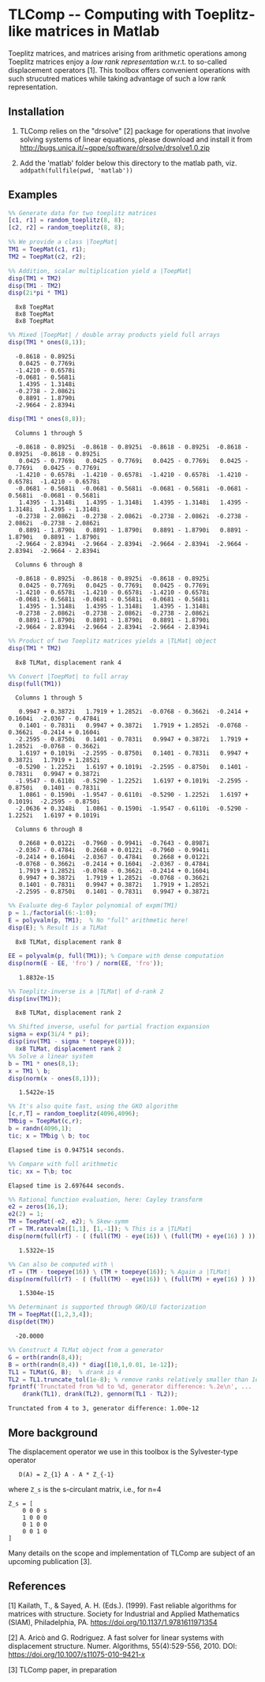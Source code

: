 TLComp -- Computing with Toeplitz-like matrices in Matlab
======

Toeplitz matrices, and matrices arising from arithmetic operations
among Toeplitz matrices enjoy a _low rank representation_ w.r.t. to
so-called displacement operators [1].  This toolbox offers
convenient operations with such strucutred matices while taking
advantage of such a low rank representation.

Installation
---

1. TLComp relies on the "drsolve" [2] package for operations that involve
solving systems of linear equations, please download and install it from http://bugs.unica.it/~gppe/software/drsolve/drsolve1.0.zip

2. Add the 'matlab' folder below this directory to the matlab path,
   viz. `addpath(fullfile(pwd, 'matlab'))`

Examples
---

```matlab
%% Generate data for two toeplitz matrices
[c1, r1] = random_toeplitz(8, 8);
[c2, r2] = random_toeplitz(8, 8);

%% We provide a class |ToepMat|
TM1 = ToepMat(c1, r1);
TM2 = ToepMat(c2, r2);

%% Addition, scalar multiplication yield a |ToepMat|
disp(TM1 + TM2)
disp(TM1 - TM2)
disp(2i*pi * TM1)
```
```
  8x8 ToepMat
  8x8 ToepMat
  8x8 ToepMat
```
```matlab
%% Mixed |ToepMat| / double array products yield full arrays
disp(TM1 * ones(8,1));
```
```
  -0.8618 - 0.8925i
   0.0425 - 0.7769i
  -1.4210 - 0.6578i
  -0.0681 - 0.5681i
   1.4395 - 1.3148i
  -0.2738 - 2.0862i
   0.8891 - 1.8790i
  -2.9664 - 2.8394i
```
```matlab
disp(TM1 * ones(8,8));
```
```
  Columns 1 through 5

  -0.8618 - 0.8925i  -0.8618 - 0.8925i  -0.8618 - 0.8925i  -0.8618 - 0.8925i  -0.8618 - 0.8925i
   0.0425 - 0.7769i   0.0425 - 0.7769i   0.0425 - 0.7769i   0.0425 - 0.7769i   0.0425 - 0.7769i
  -1.4210 - 0.6578i  -1.4210 - 0.6578i  -1.4210 - 0.6578i  -1.4210 - 0.6578i  -1.4210 - 0.6578i
  -0.0681 - 0.5681i  -0.0681 - 0.5681i  -0.0681 - 0.5681i  -0.0681 - 0.5681i  -0.0681 - 0.5681i
   1.4395 - 1.3148i   1.4395 - 1.3148i   1.4395 - 1.3148i   1.4395 - 1.3148i   1.4395 - 1.3148i
  -0.2738 - 2.0862i  -0.2738 - 2.0862i  -0.2738 - 2.0862i  -0.2738 - 2.0862i  -0.2738 - 2.0862i
   0.8891 - 1.8790i   0.8891 - 1.8790i   0.8891 - 1.8790i   0.8891 - 1.8790i   0.8891 - 1.8790i
  -2.9664 - 2.8394i  -2.9664 - 2.8394i  -2.9664 - 2.8394i  -2.9664 - 2.8394i  -2.9664 - 2.8394i

  Columns 6 through 8

  -0.8618 - 0.8925i  -0.8618 - 0.8925i  -0.8618 - 0.8925i
   0.0425 - 0.7769i   0.0425 - 0.7769i   0.0425 - 0.7769i
  -1.4210 - 0.6578i  -1.4210 - 0.6578i  -1.4210 - 0.6578i
  -0.0681 - 0.5681i  -0.0681 - 0.5681i  -0.0681 - 0.5681i
   1.4395 - 1.3148i   1.4395 - 1.3148i   1.4395 - 1.3148i
  -0.2738 - 2.0862i  -0.2738 - 2.0862i  -0.2738 - 2.0862i
   0.8891 - 1.8790i   0.8891 - 1.8790i   0.8891 - 1.8790i
  -2.9664 - 2.8394i  -2.9664 - 2.8394i  -2.9664 - 2.8394i
```
```matlab
%% Product of two Toeplitz matrices yields a |TLMat| object
disp(TM1 * TM2)
```
```
  8x8 TLMat, displacement rank 4
```
```matlab
%% Convert |ToepMat| to full array
disp(full(TM1))
```
```
  Columns 1 through 5

   0.9947 + 0.3872i   1.7919 + 1.2852i  -0.0768 - 0.3662i  -0.2414 + 0.1604i  -2.0367 - 0.4784i
   0.1401 - 0.7831i   0.9947 + 0.3872i   1.7919 + 1.2852i  -0.0768 - 0.3662i  -0.2414 + 0.1604i
  -2.2595 - 0.8750i   0.1401 - 0.7831i   0.9947 + 0.3872i   1.7919 + 1.2852i  -0.0768 - 0.3662i
   1.6197 + 0.1019i  -2.2595 - 0.8750i   0.1401 - 0.7831i   0.9947 + 0.3872i   1.7919 + 1.2852i
  -0.5290 - 1.2252i   1.6197 + 0.1019i  -2.2595 - 0.8750i   0.1401 - 0.7831i   0.9947 + 0.3872i
  -1.9547 - 0.6110i  -0.5290 - 1.2252i   1.6197 + 0.1019i  -2.2595 - 0.8750i   0.1401 - 0.7831i
   1.0861 - 0.1590i  -1.9547 - 0.6110i  -0.5290 - 1.2252i   1.6197 + 0.1019i  -2.2595 - 0.8750i
  -2.0636 + 0.3248i   1.0861 - 0.1590i  -1.9547 - 0.6110i  -0.5290 - 1.2252i   1.6197 + 0.1019i

  Columns 6 through 8

   0.2668 + 0.0122i  -0.7960 - 0.9941i  -0.7643 - 0.8987i
  -2.0367 - 0.4784i   0.2668 + 0.0122i  -0.7960 - 0.9941i
  -0.2414 + 0.1604i  -2.0367 - 0.4784i   0.2668 + 0.0122i
  -0.0768 - 0.3662i  -0.2414 + 0.1604i  -2.0367 - 0.4784i
   1.7919 + 1.2852i  -0.0768 - 0.3662i  -0.2414 + 0.1604i
   0.9947 + 0.3872i   1.7919 + 1.2852i  -0.0768 - 0.3662i
   0.1401 - 0.7831i   0.9947 + 0.3872i   1.7919 + 1.2852i
  -2.2595 - 0.8750i   0.1401 - 0.7831i   0.9947 + 0.3872i
```
```matlab
%% Evaluate deg-6 Taylor polynomial of expm(TM1)
p = 1./factorial(6:-1:0);
E = polyvalm(p, TM1);  % No "full" arithmetic here!
disp(E); % Result is a TLMat
```
```
  8x8 TLMat, displacement rank 8
```
```matlab
EE = polyvalm(p, full(TM1)); % Compare with dense computation
disp(norm(E - EE, 'fro') / norm(EE, 'fro'));
```
```
   1.8832e-15
```
```matlab
%% Toeplitz-inverse is a |TLMat| of d-rank 2
disp(inv(TM1));
```
```
  8x8 TLMat, displacement rank 2
```
```matlab
%% Shifted inverse, useful for partial fraction expansion
sigma = exp(3i/4 * pi);
disp(inv(TM1 - sigma * toepeye(8)));
  8x8 TLMat, displacement rank 2
%% Solve a linear system
b = TM1 * ones(8,1);
x = TM1 \ b;
disp(norm(x - ones(8,1)));
```
```
   1.5422e-15
```
```matlab
%% It's also quite fast, using the GKO algorithm
[c,r,T] = random_toeplitz(4096,4096);
TMbig = ToepMat(c,r);
b = randn(4096,1);
tic; x = TMbig \ b; toc
```
```
Elapsed time is 0.947514 seconds.
```
```matlab
%% Compare with full arithmetic
tic; xx = T\b; toc
```
```
Elapsed time is 2.697644 seconds.
```
```matlab
%% Rational function evaluation, here: Cayley transform
e2 = zeros(16,1);
e2(2) = 1;
TM = ToepMat(-e2, e2); % Skew-symm
rT = TM.ratevalm([1,1], [1,-1]); % This is a |TLMat|
disp(norm(full(rT) - ( (full(TM) - eye(16)) \ (full(TM) + eye(16) ) )));
```
```
   1.5322e-15
```
```matlab
%% Can also be computed with \
rT = (TM - toepeye(16)) \ (TM + toepeye(16)); % Again a |TLMat|
disp(norm(full(rT) - ( (full(TM) - eye(16)) \ (full(TM) + eye(16) ) )));
```
```
   1.5304e-15
```
```matlab
%% Determinant is supported through GKO/LU factorization
TM = ToepMat([1,2,3,4]);
disp(det(TM))
```
```
  -20.0000
```
```matlab
%% Construct A TLMat object from a generator
G = orth(randn(8,4));
B = orth(randn(8,4)) * diag([10,1,0.01, 1e-12]);
TL1 = TLMat(G, B);  % drank is 4
TL2 = TL1.truncate_tol(1e-8); % remove ranks relatively smaller than 1e-8
fprintf('Trunctated from %d to %d, generator difference: %.2e\n', ...
    drank(TL1), drank(TL2), gennorm(TL1 - TL2));
```
```
Trunctated from 4 to 3, generator difference: 1.00e-12
```

More background
---

The displacement operator we use in this toolbox is the Sylvester-type operator
```
   D(A) = Z_{1} A - A * Z_{-1}
```
where `Z_s` is the s-circulant matrix, i.e., for n=4
```
Z_s = [
    0 0 0 s
    1 0 0 0
    0 1 0 0
    0 0 1 0
]
```

Many details on the scope and implementation of TLComp are subject of an upcoming publication [3].


References
----


[1] Kailath, T., & Sayed, A. H. (Eds.). (1999). Fast reliable algorithms for matrices with structure. Society for Industrial and Applied Mathematics (SIAM), Philadelphia, PA. https://doi.org/10.1137/1.9781611971354

[2] A. Aricò and G. Rodriguez.  A fast solver for linear systems with
displacement structure.  Numer. Algorithms, 55(4):529-556, 2010.  DOI:
https://doi.org/10.1007/s11075-010-9421-x

[3] TLComp paper, in preparation
